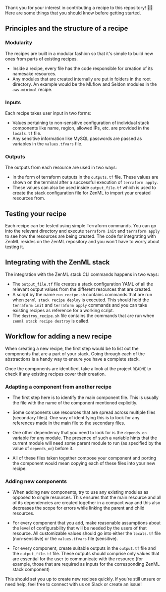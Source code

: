 Thank you for your interest in contributing a recipe to this repository! 🥳🙏 
Here are some things that you should know before getting started. 

## Principles and the structure of a recipe

### Modularity

The recipes are built in a modular fashion so that it's simple to build new ones from parts of existing recipes. 
- Inside a recipe, every file has the code responsible for creation of its namesake resources.
- Any modules that are created internally are put in folders in the root directory. An example would be the MLflow and Seldon modules in the `aws-minimal` recipe.

### Inputs

Each recipe takes user input in two forms:
- Values pertaining to non-sensitive configuration of individual stack components like name, region, allowed IPs, etc. are provided in the `locals.tf` file.
- Any sensitive information like MySQL passwords are passed as variables in the `values.tfvars` file.

### Outputs

The outputs from each resource are used in two ways:
- In the form of terraform outputs in the `outputs.tf` file. These values are shown on the terminal after a successful execution of `terraform apply`.
- These values can also be used inside `output_file.tf` which is used to create the stack configuration file for ZenML to import your created resources from. 

## Testing your recipe

Each recipe can be tested using simple Terraform commands. You can go into the relevant directory and execute `terraform init` and `terraform apply` to see how the resources are being created. The code for integrating with ZenML resides on the ZenML repository and you won't have to worry about testing it. 


## Integrating with the ZenML stack

The integration with the ZenML stack CLI commands happens in two ways:

- The `output_file.tf` file creates a stack configuration YAML of all the relevant output values from the different resources that are created. 
- A script by the name `run_recipe.sh` contains commands that are run when `zenml stack recipe deploy` is executed. This should hold the `terraform init` and `terraform apply` commands and you can take existing recipes as reference for a working script.
- The `destroy_recipe.sh` file contains the commands that are run when `zenml stack recipe destroy` is called. 

## Workflow for adding a new recipe

When creating a new recipe, the first step would be to list out the components that are a part of your stack. Going through each of the abstractions is a handy way to ensure you have a complete stack.

Once the components are identified, take a look at the project `README` to check if any existing recipes cover their creation. 

### Adapting a component from another recipe

- The first step here is to identify the main component file. This is usually the file with the name of the component mentioned explicitly. 

- Some components use resources that are spread across multiple files (secondary files). One way of identifying this is to look for any references made in the main file to the secondary files. 

- One other dependency that you need to look for is the `depends_on` variable for any module. The presence of such a variable hints that the current module will need some parent module to run (as specified by the value of `depends_on`) before it. 

- All of these files taken together compose your component and porting the component would mean copying each of these files into your new recipe.

### Adding new components

- When adding new components, try to use any existing modules as opposed to single resources. This ensures that the main resource and all of its dependencies are created together in a compact way and this also decreases the scope for errors while linking the parent and child resources.

- For every component that you add, make reasonable assumptions about the level of configurability that will be needed by the users of that resource. All customizable values should go into either the `locals.tf` file (non-sensitive) or the `values.tfvars` file (sensitive). 

- For every component, create suitable outputs in the `output.tf` file and the `output_file.tf` file. These outputs should comprise only values that are essential for the user to communicate with the resource (for example, those that are required as inputs for the corresponding ZenML stack component)

This should set you up to create new recipes quickly. If you're still unsure or need help, feel free to connect with us on Slack or create an issue!
